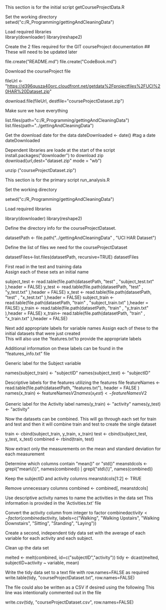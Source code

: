 This section is for the initial script getCourseProjectData.R

Set the working directory          
setwd("c:/R_Programming/gettingAndCleaningData")

Load required libraries            
library(downloader)
library(reshape2)

Create the 2 files required for the GIT courseProject documentation ##
These will need to be updated later     

file.create("README.md")
file.create("CodeBook.md")

Download the courseProject file    

fileUrl <- "https://d396qusza40orc.cloudfront.net/getdata%2Fprojectfiles%2FUCI%20HAR%20Dataset.zip"

download.file(fileUrl, destfile="courseProjectDataset.zip")

Make sure we have everything 

list.files(path="c:/R_Programming/gettingAndCleaningData")
list.files(path="../gettingAndCleaningData")

Get the download date for the data 
dateDownloaded <- date() #tag a date
dateDownloaded

Dependent libraries are loade at the start of the script                   
install.packages("downloader") to download zip  
download(url,dest="dataset.zip" mode = "wb")    

unzip ("courseProjectDataset.zip")


This section is for the primary script run_analysis.R


Set the working directory          

setwd("c:/R_Programming/gettingAndCleaningData")


Load required libraries            

library(downloader)
library(reshape2)


Define the directory info for the courseProjectDataset.    

datasetPath <- file.path("../gettingAndCleaningData" , "UCI HAR Dataset")

Define the list of files we need for the courseProjectDataset 

datasetFiles<-list.files(datasetPath, recursive=TRUE)
datasetFiles

First read in the test and training data        
Assign each of these sets an initial name       

subject_test <- read.table(file.path(datasetPath, "test" , "subject_test.txt" ),header = FALSE)
y_test <- read.table(file.path(datasetPath, "test" , "y_test.txt" ),header = FALSE)
x_test <- read.table(file.path(datasetPath, "test" , "x_test.txt" ),header = FALSE)
subject_train <- read.table(file.path(datasetPath, "train" , "subject_train.txt" ),header = FALSE)
y_train <- read.table(file.path(datasetPath, "train" , "y_train.txt" ),header = FALSE)
x_train<- read.table(file.path(datasetPath, "train" , "x_train.txt" ),header = FALSE)


Next add appropriate labels for variable names
Assign each of these to the initial datasets that were just created  
This will also use the 'features.txt'to provide the appropriate labels 

Additional information on these labels can be found in the "features_info.txt" file 

Generic label for the Subject variable

names(subject_train) <- "subjectID" 
names(subject_test) <- "subjectID" 

Descriptive labels for the features utilizing the features file
featureNames <- read.table(file.path(datasetPath, "features.txt"), header = FALSE )
names(x_train) <- featureNames$V2 
names(x_test) <- featureNames$V2

Generic label for the Activity label 
names(y_train) <- "activity" 
names(y_test) <- "activity" 


Now the datasets can be combined. This will go through each set for train and test and then it will combine train and test to create the single dataset

train <- cbind(subject_train, y_train, x_train) 
test <- cbind(subject_test, y_test, x_test) 
combined <- rbind(train, test) 

Now extract only the measurements on the mean and standard deviation for each measurement

Determine which columns contain "mean()" or "std()" 
meanstdcols <- grepl("mean\\(\\)", names(combined)) | 
  grepl("std\\(\\)", names(combined)) 

Keep the subjectID and activity columns 
meanstdcols[1:2] <- TRUE 

Remove unnecessary columns 
combined <- combined[, meanstdcols] 


Use descriptive activity names to name the activities in the data set
This information is provided in the 'Activities.txt' file       
  
Convert the activity column from integer to factor 
combined$activity <- factor(combined$activity, labels=c("Walking", "Walking Upstairs", "Walking Downstairs", "Sitting", "Standing", "Laying")) 

Create a second, independent tidy data set with the average of each variable for each activity and each subject. 

Clean up the data set  

melted <- melt(combined, id=c("subjectID","activity")) 
tidy <- dcast(melted, subjectID+activity ~ variable, mean) 

Write the tidy data set to a text file with row.names=FALSE as required
write.table(tidy, "courseProjectDataset.txt", row.names=FALSE) 

The file could also be written as a CSV if desired using the following
This line was intentionally commented out in the file

write.csv(tidy, "courseProjectDataset.csv", row.names=FALSE) 
